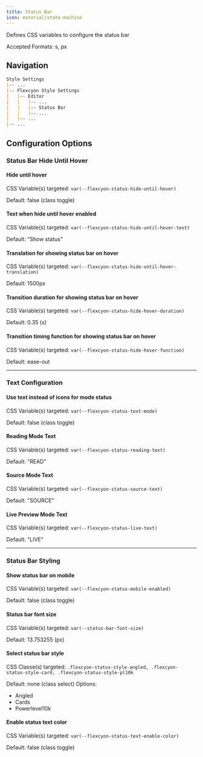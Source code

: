 ```yaml
---
title: Status Bar
icon: material/state-machine
---
```


Defines CSS variables to configure the status bar

Accepted Formats: s, px

## Navigation

```md
Style Settings
|-- ...
|-- Flexcyon Style Settings
|   |-- Editor
|   |   |-- ...
|   |   |-- Status Bar
|   |   |-- ...
|   |-- ...
|-- ...
```

## Configuration Options

### Status Bar Hide Until Hover

#### Hide until hover

CSS Variable(s) targeted: `var(--flexcyon-status-hide-until-hover)`

Default: false (class toggle)

#### Text when hide until hover enabled

CSS Variable(s) targeted: `var(--flexcyon-status-hide-until-hover-text)`

Default: "Show status"

#### Translation for showing status bar on hover

CSS Variable(s) targeted: `var(--flexcyon-status-hide-until-hover-translation)`

Default: 1500px

#### Transition duration for showing status bar on hover

CSS Variable(s) targeted: `var(--flexcyon-status-hide-hover-duration)`

Default: 0.35 (s)

#### Transition timing function for showing status bar on hover

CSS Variable(s) targeted: `var(--flexcyon-status-hide-hover-function)`

Default: ease-out

___
### Text Configuration

#### Use text instead of icons for mode status

CSS Variable(s) targeted: `var(--flexcyon-status-text-mode)`

Default: false (class toggle)

#### Reading Mode Text

CSS Variable(s) targeted: `var(--flexcyon-status-reading-text)`

Default: "READ"

#### Source Mode Text

CSS Variable(s) targeted: `var(--flexcyon-status-source-text)`

Default: "SOURCE"

#### Live Preview Mode Text

CSS Variable(s) targeted: `var(--flexcyon-status-live-text)`

Default: "LIVE"

___

### Status Bar Styling

#### Show status bar on mobile

CSS Variable(s) targeted: `var(--flexcyon-status-mobile-enabled)`

Default: false (class toggle)

#### Status bar font size

CSS Variable(s) targeted: `var(--status-bar-font-size)`

Default: 13.753255 (px)

#### Select status bar style

CSS Classe(s) targeted: `.flexcyon-status-style-angled,
.flexcyon-status-style-card, .flexcyon-status-style-pl10k`

Default: none (class select)
Options:

- Angled
- Cards
- Powerlevel10k

#### Enable status text color

CSS Variable(s) targeted: `var(--flexcyon-status-text-enable-color)`

Default: false (class toggle)
